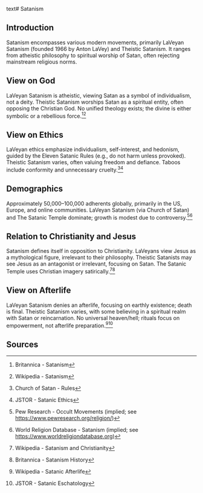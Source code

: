 text# Satanism
## Introduction
Satanism encompasses various modern movements, primarily LaVeyan Satanism (founded 1966 by Anton LaVey) and Theistic Satanism. It ranges from atheistic philosophy to spiritual worship of Satan, often rejecting mainstream religious norms.
## View on God
LaVeyan Satanism is atheistic, viewing Satan as a symbol of individualism, not a deity. Theistic Satanism worships Satan as a spiritual entity, often opposing the Christian God. No unified theology exists; the divine is either symbolic or a rebellious force.[^31][^32]
## View on Ethics
LaVeyan ethics emphasize individualism, self-interest, and hedonism, guided by the Eleven Satanic Rules (e.g., do not harm unless provoked). Theistic Satanism varies, often valuing freedom and defiance. Taboos include conformity and unnecessary cruelty.[^33][^34]
## Demographics
Approximately 50,000–100,000 adherents globally, primarily in the US, Europe, and online communities. LaVeyan Satanism (via Church of Satan) and The Satanic Temple dominate; growth is modest due to controversy.[^35][^36]
## Relation to Christianity and Jesus
Satanism defines itself in opposition to Christianity. LaVeyans view Jesus as a mythological figure, irrelevant to their philosophy. Theistic Satanists may see Jesus as an antagonist or irrelevant, focusing on Satan. The Satanic Temple uses Christian imagery satirically.[^37][^38]
## View on Afterlife
LaVeyan Satanism denies an afterlife, focusing on earthly existence; death is final. Theistic Satanism varies, with some believing in a spiritual realm with Satan or reincarnation. No universal heaven/hell; rituals focus on empowerment, not afterlife preparation.[^39][^40]
## Sources
[^31]: Britannica - Satanism[](https://www.britannica.com/topic/Satanism)
[^32]: Wikipedia - Satanism[](https://en.wikipedia.org/wiki/Satanism)
[^33]: Church of Satan - Rules[](https://www.churchofsatan.com/eleven-rules/)
[^34]: JSTOR - Satanic Ethics[](https://www.jstor.org/stable/3260515)
[^35]: Pew Research - Occult Movements (implied; see https://www.pewresearch.org/religion/)
[^36]: World Religion Database - Satanism (implied; see https://www.worldreligiondatabase.org)
[^37]: Wikipedia - Satanism and Christianity[](https://en.wikipedia.org/wiki/Satanism#Christianity)
[^38]: Britannica - Satanism History[](https://www.britannica.com/topic/Satanism)
[^39]: Wikipedia - Satanic Afterlife[](https://en.wikipedia.org/wiki/Satanism#Afterlife)
[^40]: JSTOR - Satanic Eschatology[](https://www.jstor.org/stable/3260516)
